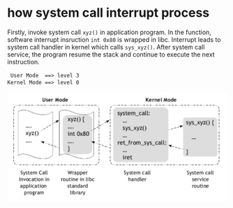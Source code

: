 # how system call interrupt process

Firstly, invoke system call `xyz()` in application program. In the function, software interrupt insruction `int 0x80` is wrapped in libc. Interrupt leads to system call handler in kernel which calls `sys_xyz()`. After system call service, the program resume the stack and continue to execute the next instruction.

```
 User Mode  ==> level 3
Kernel Mode ==> level 0
```

![](./1.png)
